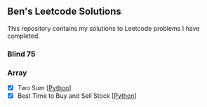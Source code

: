 ## Ben's Leetcode Solutions
This repository contains my solutions to Leetcode problems I have completed.

### Blind 75

### Array
- [x] Two Sum [[Python](https://leetcode.com/problems/two-sum)]
- [x] Best Time to Buy and Sell Stock [[Python](https://leetcode.com/problems/best-time-to-buy-and-sell-stock)]